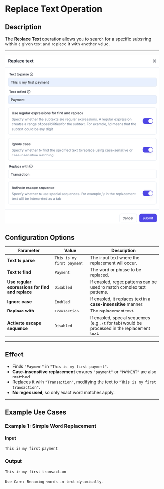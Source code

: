 # **Replace Text Operation**

## **Description**

The **Replace Text** operation allows you to search for a specific substring within a given text and replace it with another value.

---

![alt text](replace-text-1.png)

## **Configuration Options**

| Parameter                                    | Value              | Description |
|----------------------------------------------|--------------------|-------------|
| **Text to parse**                            | `This is my first payment` | The input text where the replacement will occur. |
| **Text to find**                             | `Payment`          | The word or phrase to be replaced. |
| **Use regular expressions for find and replace** | `Disabled`   | If enabled, regex patterns can be used to match complex text patterns. |
| **Ignore case**                              | `Enabled`          | If enabled, it replaces text in a **case-insensitive** manner. |
| **Replace with**                             | `Transaction`      | The replacement text. |
| **Activate escape sequence**                 | `Disabled`         | If enabled, special sequences (e.g., `\t` for tab) would be processed in the replacement text. |

---

## **Effect**

- Finds `"Payment"` in `"This is my first payment"`.
- **Case-insensitive replacement** ensures `"payment"` or `"PAYMENT"` are also matched.
- Replaces it with `"Transaction"`, modifying the text to `"This is my first transaction"`.
- **No regex used**, so only exact word matches apply.

---

## **Example Use Cases**

### **Example 1: Simple Word Replacement**

#### **Input**

```plaintext
This is my first payment
```

### **Output**

```plaintext
This is my first transaction

Use Case: Renaming words in text dynamically.
```